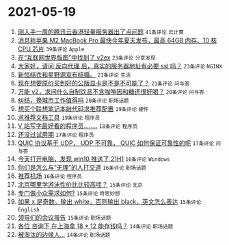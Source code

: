 # 2021-05-19

1. [刚入手一周的腾讯云香港轻量服务器出了点问题](https://www.v2ex.com/t/777843) `41条评论` `云计算`
1. [消息称苹果 M2 MacBook Pro 最快今年夏天发布，最高 64GB 内存、10 核 CPU 芯片](https://www.v2ex.com/t/777817) `39条评论` `Apple`
1. [在“互联网世界版图”中找到了 v2ex](https://www.v2ex.com/t/777889) `23条评论` `分享发现`
1. [大家好，请问 反向代理 后，真实的服务器地址有必要 ssl 吗？](https://www.v2ex.com/t/777808) `23条评论` `NGINX`
1. [新恒结衣和星野源宣布结婚。](https://www.v2ex.com/t/777911) `21条评论` `生活`
1. [现在想要原价买到好的公版显卡是不是不可能了？](https://www.v2ex.com/t/777816) `21条评论` `问与答`
1. [万能 v2，求问什么自制饮品不含咖啡因和糖还很好喝？](https://www.v2ex.com/t/777852) `20条评论` `问与答`
1. [纠结，换城市工作值得吗](https://www.v2ex.com/t/777821) `20条评论` `职场话题`
1. [想买个联想笔记本敲代码求推荐配置](https://www.v2ex.com/t/777859) `19条评论` `硬件`
1. [求推荐文档工具](https://www.v2ex.com/t/777838) `19条评论` `程序员`
1. [V 站写字最好看的程序员........](https://www.v2ex.com/t/777897) `18条评论` `程序员`
1. [还没过试用期](https://www.v2ex.com/t/777910) `17条评论` `程序员`
1. [QUIC 协议基于 UDP， UDP 不可靠， QUIC 如何保证可靠性的呢](https://www.v2ex.com/t/777845) `17条评论` `问与答`
1. [今天打开电脑，发现 win10 推送了 21H1](https://www.v2ex.com/t/777842) `16条评论` `Windows`
1. [你们是怎么与“无理”的人打交道](https://www.v2ex.com/t/777841) `16条评论` `职场话题`
1. [推荐机场](https://www.v2ex.com/t/777864) `16条评论` `程序员`
1. [北京哪里学游泳性价比比较高哇？](https://www.v2ex.com/t/777863) `15条评论` `北京`
1. [专门做小众需求如何?](https://www.v2ex.com/t/777844) `15条评论` `奇思妙想`
1. [如果 x 是奇数，输出 white，否则输出 black，英文怎么表达](https://www.v2ex.com/t/777828) `15条评论` `English`
1. [领导们的会议报告](https://www.v2ex.com/t/777827) `15条评论` `职场话题`
1. [各位 咨询下 在上海拿 18 * 12 能存钱吗？](https://www.v2ex.com/t/777893) `14条评论` `职场话题`
1. [被淘汰的边缘人...](https://www.v2ex.com/t/777887) `14条评论` `职场话题`
